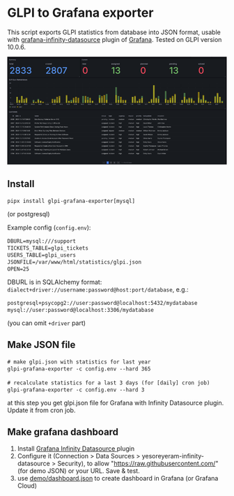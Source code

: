 # GLPI to Grafana exporter

This script exports GLPI statistics from database into JSON format, usable with [grafana-infinity-datasource](https://github.com/grafana/grafana-infinity-datasource) plugin of [Grafana](https://grafana.com/). Tested on GLPI version 10.0.6.

![image](demo/glpi-grafana-dashboard-small.png)


## Install
~~~
pipx install glpi-grafana-exporter[mysql]
~~~
(or postgresql)

Example config (`config.env`):
~~~
DBURL=mysql:///support
TICKETS_TABLE=glpi_tickets
USERS_TABLE=glpi_users
JSONFILE=/var/www/html/statistics/glpi.json
OPEN=25
~~~

DBURL is in SQLAlchemy format: `dialect+driver://username:password@host:port/database`, e.g.:
~~~
postgresql+psycopg2://user:password@localhost:5432/mydatabase
mysql://user:password@localhost:3306/mydatabase
~~~
(you can omit `+driver` part)


## Make JSON file 
~~~
# make glpi.json with statistics for last year
glpi-grafana-exporter -c config.env --hard 365

# recalculate statistics for a last 3 days (for [daily] cron job)
glpi-grafana-exporter -c config.env --hard 3
~~~
at this step you get glpi.json file for Grafana with Infinity Datasource plugin. Update it from cron job.

## Make grafana dashboard
1. Install [Grafana Infinity Datasource
](https://grafana.com/grafana/plugins/yesoreyeram-infinity-datasource/) plugin
2. Configure it (Connection > Data Sources > yesoreyeram-infinity-datasource > Security), to allow "https://raw.githubusercontent.com/" (for demo JSON) or your URL. Save & test.
3. use [demo/dashboard.json](https://raw.githubusercontent.com/yaroslaff/glpi-grafana-exporter/refs/heads/master/demo/dashboard.json) to create dashboard in Grafana (or Grafana Cloud)
